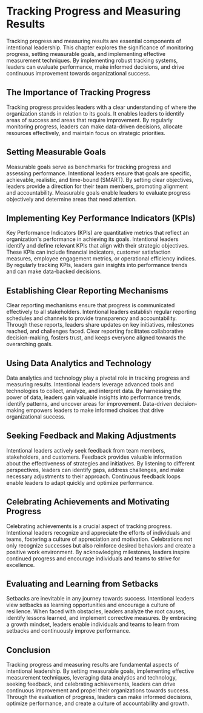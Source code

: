 # Tracking Progress and Measuring Results

Tracking progress and measuring results are essential components of intentional leadership. This chapter explores the significance of monitoring progress, setting measurable goals, and implementing effective measurement techniques. By implementing robust tracking systems, leaders can evaluate performance, make informed decisions, and drive continuous improvement towards organizational success.

## The Importance of Tracking Progress

Tracking progress provides leaders with a clear understanding of where the organization stands in relation to its goals. It enables leaders to identify areas of success and areas that require improvement. By regularly monitoring progress, leaders can make data-driven decisions, allocate resources effectively, and maintain focus on strategic priorities.

## Setting Measurable Goals

Measurable goals serve as benchmarks for tracking progress and assessing performance. Intentional leaders ensure that goals are specific, achievable, realistic, and time-bound (SMART). By setting clear objectives, leaders provide a direction for their team members, promoting alignment and accountability. Measurable goals enable leaders to evaluate progress objectively and determine areas that need attention.

## Implementing Key Performance Indicators (KPIs)

Key Performance Indicators (KPIs) are quantitative metrics that reflect an organization's performance in achieving its goals. Intentional leaders identify and define relevant KPIs that align with their strategic objectives. These KPIs can include financial indicators, customer satisfaction measures, employee engagement metrics, or operational efficiency indices. By regularly tracking KPIs, leaders gain insights into performance trends and can make data-backed decisions.

## Establishing Clear Reporting Mechanisms

Clear reporting mechanisms ensure that progress is communicated effectively to all stakeholders. Intentional leaders establish regular reporting schedules and channels to provide transparency and accountability. Through these reports, leaders share updates on key initiatives, milestones reached, and challenges faced. Clear reporting facilitates collaborative decision-making, fosters trust, and keeps everyone aligned towards the overarching goals.

## Using Data Analytics and Technology

Data analytics and technology play a pivotal role in tracking progress and measuring results. Intentional leaders leverage advanced tools and technologies to collect, analyze, and interpret data. By harnessing the power of data, leaders gain valuable insights into performance trends, identify patterns, and uncover areas for improvement. Data-driven decision-making empowers leaders to make informed choices that drive organizational success.

## Seeking Feedback and Making Adjustments

Intentional leaders actively seek feedback from team members, stakeholders, and customers. Feedback provides valuable information about the effectiveness of strategies and initiatives. By listening to different perspectives, leaders can identify gaps, address challenges, and make necessary adjustments to their approach. Continuous feedback loops enable leaders to adapt quickly and optimize performance.

## Celebrating Achievements and Motivating Progress

Celebrating achievements is a crucial aspect of tracking progress. Intentional leaders recognize and appreciate the efforts of individuals and teams, fostering a culture of appreciation and motivation. Celebrations not only recognize successes but also reinforce desired behaviors and create a positive work environment. By acknowledging milestones, leaders inspire continued progress and encourage individuals and teams to strive for excellence.

## Evaluating and Learning from Setbacks

Setbacks are inevitable in any journey towards success. Intentional leaders view setbacks as learning opportunities and encourage a culture of resilience. When faced with obstacles, leaders analyze the root causes, identify lessons learned, and implement corrective measures. By embracing a growth mindset, leaders enable individuals and teams to learn from setbacks and continuously improve performance.

## Conclusion

Tracking progress and measuring results are fundamental aspects of intentional leadership. By setting measurable goals, implementing effective measurement techniques, leveraging data analytics and technology, seeking feedback, and celebrating achievements, leaders can drive continuous improvement and propel their organizations towards success. Through the evaluation of progress, leaders can make informed decisions, optimize performance, and create a culture of accountability and growth.
